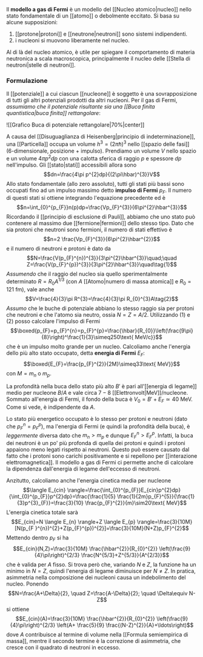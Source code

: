 Il **modello a gas di Fermi** è un modello del [[Nucleo atomico|nucleo]] nello stato fondamentale di un [[atomo]] o debolmente eccitato. Si basa su alcune supposizioni:
1. [[protone|protoni]] e [[neutrone|neutroni]] sono sistemi indipendenti.
2. i nucleoni si muovono liberamente nel nucleo.

Al di là del nucleo atomico, è utile per spiegare il comportamento di materia neutronica a scala macroscopica, principalmente il nucleo delle [[Stella di neutroni|stelle di neutroni]].
### Formulazione
Il [[potenziale]] a cui ciascun [[nucleone]] è soggetto è una sovrapposizione di tutti gli altri potenziali prodotti da altri nucleoni. Per il gas di Fermi, *assumiamo che il potenziale risultante sia una [[Buca finita quantistica|buca finita]] rettangolare*:

![[Grafico Buca di potenziale rettangolare|70%|center]]

A causa del [[Disuguaglianza di Heisenberg|principio di indeterminazione]], una [[Particella]] occupa un volume $h^{3}=(2\pi\hbar)^{3}$ nello [[spazio delle fasi]] (6-dimensionale, posizione + impulso). Prendiamo un volume $V$ nello spazio e un volume $4\pi p^{2}dp$ con una calotta sferica di raggio $p$ e spessore $dp$ nell'impulso. Gli [[stato|stati]] accessibili allora sono
$$dn=\frac{4\pi p^{2}dp}{(2\pi\hbar)^{3}}V$$
Allo stato fondamentale (allo zero assoluto), tutti gli stati più bassi sono occupati fino ad un impulso massimo detto **impulso di Fermi** $p_{F}$. Il numero di questi stati si ottiene integrando l'equazione precedente ed è
$$n=\int_{0}^{p_{F}}n(p)dp=\frac{Vp_{F}^{3}}{6\pi^{2}\hbar^{3}}$$
Ricordando il [[principio di esclusione di Pauli]], abbiamo che uno stato può contenere al massimo due [[fermione|fermioni]] dello stesso tipo. Dato che sia protoni che neutroni sono fermioni, il numero di stati effettivo è
$$n=2 \frac{Vp_{F}^{3}}{6\pi^{2}\hbar^{2}}$$
e il numero di neutroni e protoni è dato da
$$N=\frac{V(p_{F}^{n})^{3}}{3\pi^{2}\hbar^{3}}\quad;\quad Z=\frac{V(p_{F}^{p})^{3}}{3\pi^{2}\hbar^{3}}\quad\tag{1}$$
*Assumendo* che il raggio del nucleo sia quello sperimentalmente determinato $R=R_{0}A^{1/3}$ (con $A$ [[Atomo|numero di massa atomica]] e $R_{0}=121$ fm), vale anche
$$V=\frac{4}{3}\pi R^{3}=\frac{4}{3}\pi R_{0}^{3}A\tag{2}$$
*Assumo* che le buche di potenziale abbiano lo stesso raggio sia per protoni che neutroni e che l'atomo sia neutro, ossia $N=Z=A/2$. Utilizzando $(1)$ e $(2)$ posso calcolare l'impulso di Fermi
$$\boxed{p_{F}=p_{F}^{n}=p_{F}^{p}=\frac{\hbar}{R_{0}}\left(\frac{9\pi}{8}\right)^\frac{1}{3}\simeq250\text{ MeV/c}}$$
che è un impulso molto grande per un nucleo. Calcoliamo anche l'energia dello più alto stato occupato, detta **energia di Fermi** $E_{F}$:
$$\boxed{E_{F}=\frac{p_{F}^{2}}{2M}\simeq33\text{ MeV}}$$
con $M=m_{n}$ o $m_{p}$.

La profondità nella buca dello stato più alto $B'$ è pari all'[[energia di legame]] medio per nucleone $B/A$ e vale circa $7-8$ [[Elettronvolt|MeV]]/nucleone. Sommato all'energia di Fermi, il fondo della buca è $V_{0}=B'+E_{F}\simeq40$ MeV. Come si vede, è indipendente da $A$.

Lo stato più energetico occupato è lo stesso per protoni e neutroni (dato che $p_{F}^{n}=p_{F}^{p}$), ma l'energia di Fermi (e quindi la profondità della buca), è *leggermente* diversa dato che $m_{n}> m_{p}$ e dunque $E_{F}^{n}>E_{F}^{p}$. Infatti, la buca dei neutroni è un po' più profonda di quella dei protoni e quindi i protoni appaiono meno legati rispetto ai neutroni. Questo può essere causato dal fatto che i protoni sono carichi positivamente e si repellono per [[interazione elettromagnetica]]. Il modello a gas di Fermi ci permette anche di calcolare la dipendenza dall'energia di legame dell'eccesso di neutroni.

Anzitutto, calcoliamo anche l'energia cinetica media per nucleone
$$\langle E_{cin} \rangle=\frac{\int_{0}^{p_{F}}E_{cin}p^{2}dp}{\int_{0}^{p_{F}}p^{2}dp}=\frac{\frac{1}{5} \frac{1}{2m}p_{F}^{5}}{\frac{1}{3}p^{3}_{F}}=\frac{3}{10} \frac{p_{F}^{2}}{m}\sim20\text{ MeV}$$
L'energia cinetica totale sarà
$$E_{cin}=N \langle E_{n} \rangle+Z \langle E_{p} \rangle=\frac{3}{10M}[N(p_{F }^{n})^{2}+Z(p_{F}^{p})^{2}]=\frac{3}{10M}(N+Z)p_{F}^{2}$$
Mettendo dentro $p_{F}$ si ha
$$E_{cin}(N,Z)=\frac{3}{10M} \frac{\hbar^{2}}{R_{0}^{2}} \left(\frac{9}{4}\pi\right)^{2/3} \frac{N^{5/3}+Z^{5/3}}{A^{2/3}}$$
che è valida per $A$ fisso. Si trova però che, variando $N$ e $Z$, la funzione ha un minimo in $N=Z$, quindi l'energia di legame diminuisce per $N\neq Z$. In pratica, asimmetria nella composizione dei nucleoni causa un indebolimento del nucleo. Ponendo
$$N=\frac{A+\Delta}{2}, \quad Z=\frac{A-\Delta}{2}; \quad \Delta\equiv N-Z$$
si ottiene
$$E_{cin}(A)=\frac{3}{10M} \frac{\hbar^{2}}{R_{0}^{2}} \left(\frac{9}{4}\pi\right)^{2/3} \left(A+ \frac{5}{9} \frac{(N-Z)^{2}}{A}+\ldots\right)$$
dove $A$ contribuisce al termine di volume nella [[Formula semiempirica di massa]], mentre il secondo termine è la correzione di asimmetria, che cresce con il quadrato di neutroni in eccesso.
